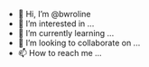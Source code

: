 - 👋 Hi, I’m @bwroline
- 👀 I’m interested in ...
- 🌱 I’m currently learning ...
- 💞️ I’m looking to collaborate on ...
- 📫 How to reach me ...

<!---
bwroline/bwroline is a ✨ special ✨ repository because its `README.md` (this file) appears on your GitHub profile.
You can click the Preview link to take a look at your changes.
--->
